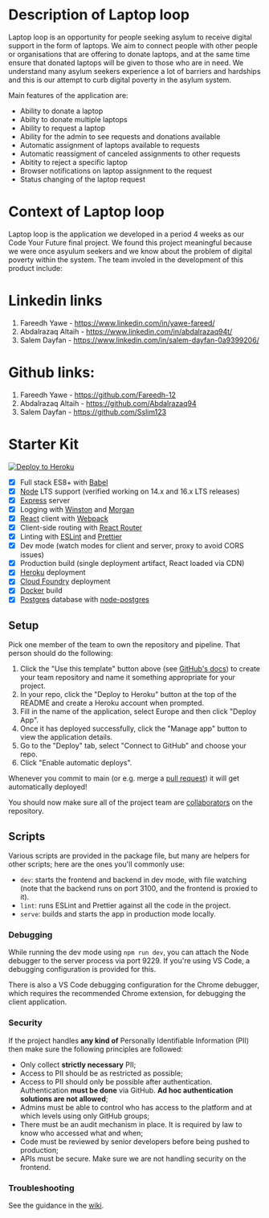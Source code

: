# Description of Laptop loop

Laptop loop is an opportunity for people seeking asylum to receive digital support in the form of laptops. We aim to connect people with other people or organisations that are offering to donate laptops, and at the same time ensure that donated laptops will be given to those who are in need. We understand many asylum seekers experience a lot of barriers and hardships and this is our attempt to curb digital poverty in the asylum system. 

Main features of the application are:
- Ability to donate a laptop
- Abilty to donate multiple laptops
- Ability to request a laptop
- Ability for the admin to see requests and donations available
- Automatic assignment of laptops available to requests
- Automatic reassigment of canceled assignments to other requests
- Abitity to reject a specific laptop
- Browser notifications on laptop assignment to the request
- Status changing of the laptop request 

# Context of Laptop loop
Laptop loop is the application we developed in a period 4 weeks as our Code Your Future final project. We found this project meaningful because we were once asyulum seekers and we know about the problem of  digital poverty within the system. The team involed in the development of this product include:

# Linkedin links
1. Fareedh Yawe - https://www.linkedin.com/in/yawe-fareed/
2. Abdalrazaq Altaih - https://www.linkedin.com/in/abdalrazaq94t/
3. Salem Dayfan - https://www.linkedin.com/in/salem-dayfan-0a9399206/

# Github links: 
1. Fareedh Yawe - https://github.com/Fareedh-12
2. Abdalrazaq Altaih - https://github.com/Abdalrazaq94
3. Salem Dayfan - https://github.com/Sslim123



# Starter Kit

[![Deploy to Heroku](https://www.herokucdn.com/deploy/button.svg)](https://heroku.com/deploy)

- [x] Full stack ES8+ with [Babel]
- [x] [Node] LTS support (verified working on 14.x and 16.x LTS releases)
- [x] [Express] server
- [x] Logging with [Winston] and [Morgan]
- [x] [React] client with [Webpack]
- [x] Client-side routing with [React Router]
- [x] Linting with [ESLint] and [Prettier]
- [x] Dev mode (watch modes for client and server, proxy to avoid CORS issues)
- [x] Production build (single deployment artifact, React loaded via CDN)
- [x] [Heroku] deployment
- [x] [Cloud Foundry] deployment
- [x] [Docker] build
- [x] [Postgres] database with [node-postgres]

## Setup

Pick one member of the team to own the repository and pipeline. That person should do the following:

1.  Click the "Use this template" button above (see [GitHub's docs][1]) to create your team repository and name it something appropriate for your project.
2.  In your repo, click the "Deploy to Heroku" button at the top of the README and create a Heroku account when prompted.
3.  Fill in the name of the application, select Europe and then click "Deploy App".
4.  Once it has deployed successfully, click the "Manage app" button to view the application details.
5.  Go to the "Deploy" tab, select "Connect to GitHub" and choose your repo.
6.  Click "Enable automatic deploys".

Whenever you commit to main (or e.g. merge a [pull request]) it will get automatically deployed!

You should now make sure all of the project team are [collaborators] on the repository.

## Scripts

Various scripts are provided in the package file, but many are helpers for other scripts; here are the ones you'll
commonly use:

- `dev`: starts the frontend and backend in dev mode, with file watching (note that the backend runs on port 3100, and
  the frontend is proxied to it).
- `lint`: runs ESLint and Prettier against all the code in the project.
- `serve`: builds and starts the app in production mode locally.

### Debugging

While running the dev mode using `npm run dev`, you can attach the Node debugger to the server process via port 9229.
If you're using VS Code, a debugging configuration is provided for this.

There is also a VS Code debugging configuration for the Chrome debugger, which requires the recommended Chrome
extension, for debugging the client application.

### Security

If the project handles **any kind of** Personally Identifiable Information (PII) then make sure the following
principles are followed:

- Only collect **strictly necessary** PII;
- Access to PII should be as restricted as possible;
- Access to PII should only be possible after authentication. Authentication **must be done** via GitHub. **Ad hoc
  authentication solutions are not allowed**;
- Admins must be able to control who has access to the platform and at which levels using only GitHub groups;
- There must be an audit mechanism in place. It is required by law to know who accessed what and when;
- Code must be reviewed by senior developers before being pushed to production;
- APIs must be secure. Make sure we are not handling security on the frontend.

### Troubleshooting

See the guidance in the [wiki].

[1]: https://docs.github.com/en/free-pro-team@latest/github/creating-cloning-and-archiving-repositories/creating-a-repository-from-a-template#creating-a-repository-from-a-template
[babel]: https://babeljs.io/
[cloud foundry]: https://www.cloudfoundry.org/
[collaborators]: https://help.github.com/en/articles/inviting-collaborators-to-a-personal-repository
[docker]: https://www.docker.com
[eslint]: https://eslint.org/
[express]: https://expressjs.com/
[heroku]: https://www.heroku.com/
[morgan]: https://github.com/expressjs/morgan
[node]: https://nodejs.org/en/
[node-postgres]: https://node-postgres.com/
[postgres]: https://www.postgresql.org/
[prettier]: https://prettier.io/
[pull request]: https://help.github.com/en/articles/about-pull-requests
[react]: https://reactjs.org/
[react router]: https://reactrouter.com/web
[webpack]: https://webpack.js.org/
[wiki]: https://github.com/textbook/starter-kit/wiki
[winston]: https://github.com/winstonjs/winston
